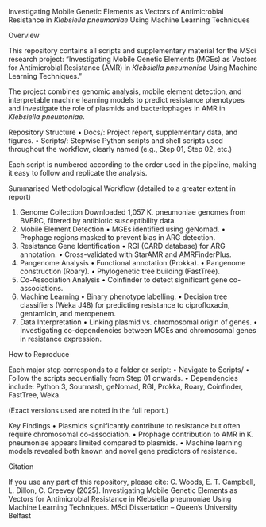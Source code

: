 Investigating Mobile Genetic Elements as Vectors of Antimicrobial Resistance in _Klebsiella pneumoniae_ Using Machine Learning Techniques

Overview

This repository contains all scripts and supplementary material for the MSci research project:
“Investigating Mobile Genetic Elements (MGEs) as Vectors for Antimicrobial Resistance (AMR) in _Klebsiella pneumoniae_ Using Machine Learning Techniques.”

The project combines genomic analysis, mobile element detection, and interpretable machine learning models to predict resistance phenotypes and investigate the role of plasmids and bacteriophages in AMR in _Klebsiella pneumoniae_.

Repository Structure
•	Docs/: Project report, supplementary data, and figures.
•	Scripts/: Stepwise Python scripts and shell scripts used throughout the workflow, clearly named (e.g., Step 01, Step 02, etc.)

Each script is numbered according to the order used in the pipeline, making it easy to follow and replicate the analysis.

Summarised Methodological Workflow
(detailed to a greater extent in report)
1.	Genome Collection
Downloaded 1,057 K. pneumoniae genomes from BVBRC, filtered by antibiotic susceptibility data.
2.	Mobile Element Detection
•	MGEs identified using geNomad.
•	Prophage regions masked to prevent bias in ARG detection.
3.	Resistance Gene Identification
•	RGI (CARD database) for ARG annotation.
•	Cross-validated with StarAMR and AMRFinderPlus.
4.	Pangenome Analysis
•	Functional annotation (Prokka).
•	Pangenome construction (Roary).
•	Phylogenetic tree building (FastTree).
5.	Co-Association Analysis
•	Coinfinder to detect significant gene co-associations.
6.	Machine Learning
•	Binary phenotype labelling.
•	Decision tree classifiers (Weka J48) for predicting resistance to ciprofloxacin, gentamicin, and meropenem.
7.	Data Interpretation
•	Linking plasmid vs. chromosomal origin of genes.
•	Investigating co-dependencies between MGEs and chromosomal genes in resistance expression.

How to Reproduce

Each major step corresponds to a folder or script:
•	Navigate to Scripts/
•	Follow the scripts sequentially from Step 01 onwards.
•	Dependencies include: Python 3, Sourmash, geNomad, RGI, Prokka, Roary, Coinfinder, FastTree, Weka.

(Exact versions used are noted in the full report.)

Key Findings
•	Plasmids significantly contribute to resistance but often require chromosomal co-association.
•	Prophage contribution to AMR in K. pneumoniae appears limited compared to plasmids.
•	Machine learning models revealed both known and novel gene predictors of resistance.

Citation

If you use any part of this repository, please cite:
C. Woods, E. T. Campbell, L. Dillon, C. Creevey  (2025). Investigating Mobile Genetic Elements as Vectors for Antimicrobial Resistance in Klebsiella pneumoniae Using Machine Learning Techniques. MSci Dissertation – Queen’s University Belfast

